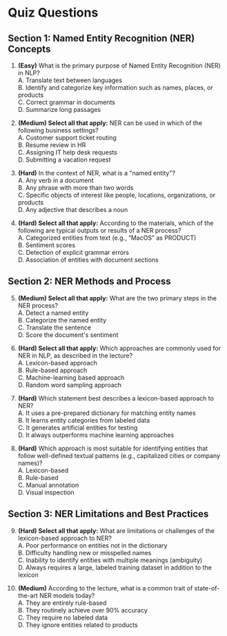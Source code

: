 # Quiz Questions

## Section 1: Named Entity Recognition (NER) Concepts

1. **(Easy)** What is the primary purpose of Named Entity Recognition (NER) in NLP?  
A. Translate text between languages  
B. Identify and categorize key information such as names, places, or products  
C. Correct grammar in documents  
D. Summarize long passages  

2. **(Medium) Select all that apply:** NER can be used in which of the following business settings?  
A. Customer support ticket routing  
B. Resume review in HR  
C. Assigning IT help desk requests  
D. Submitting a vacation request  

3. **(Hard)** In the context of NER, what is a "named entity"?  
A. Any verb in a document  
B. Any phrase with more than two words  
C. Specific objects of interest like people, locations, organizations, or products  
D. Any adjective that describes a noun  

4. **(Hard) Select all that apply:** According to the materials, which of the following are typical outputs or results of a NER process?  
A. Categorized entities from text (e.g., “MacOS” as PRODUCT)  
B. Sentiment scores  
C. Detection of explicit grammar errors  
D. Association of entities with document sections  

## Section 2: NER Methods and Process

5. **(Medium) Select all that apply:** What are the two primary steps in the NER process?  
A. Detect a named entity  
B. Categorize the named entity  
C. Translate the sentence  
D. Score the document's sentiment  

6. **(Hard) Select all that apply:** Which approaches are commonly used for NER in NLP, as described in the lecture?  
A. Lexicon-based approach  
B. Rule-based approach  
C. Machine-learning based approach  
D. Random word sampling approach  

7. **(Hard)** Which statement best describes a lexicon-based approach to NER?  
A. It uses a pre-prepared dictionary for matching entity names  
B. It learns entity categories from labeled data  
C. It generates artificial entities for testing  
D. It always outperforms machine learning approaches  

8. **(Hard)** Which approach is most suitable for identifying entities that follow well-defined textual patterns (e.g., capitalized cities or company names)?  
A. Lexicon-based  
B. Rule-based  
C. Manual annotation  
D. Visual inspection  

## Section 3: NER Limitations and Best Practices

9. **(Hard) Select all that apply:** What are limitations or challenges of the lexicon-based approach to NER?  
A. Poor performance on entities not in the dictionary  
B. Difficulty handling new or misspelled names  
C. Inability to identify entities with multiple meanings (ambiguity)  
D. Always requires a large, labeled training dataset in addition to the lexicon  

10. **(Medium)** According to the lecture, what is a common trait of state-of-the-art NER models today?  
A. They are entirely rule-based  
B. They routinely achieve over 90% accuracy  
C. They require no labeled data  
D. They ignore entities related to products  


